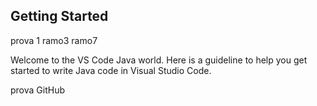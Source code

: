 ## Getting Started
prova 1
ramo3
ramo7

Welcome to the VS Code Java world. Here is a guideline to help you get started to write Java code in Visual Studio Code.

prova GitHub

